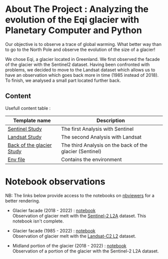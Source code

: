# About The Project : Analyzing the evolution of the Eqi glacier with Planetary Computer and Python

Our objective is to observe a trace of global warming. What better way than to go to the North Pole and observe the evolution of the size of a glacier!

We chose Eqi, a glacier located in Greenland. We first observed the facade of the glacier with the Sentinel2 dataset. Having been confronted with problems, we decided to move to the Landsat dataset which allows us to have an observation which goes back more in time (1985 instead of 2018). To finish, we analysed a small part located further back.

## Content

Usefull content table :

| Template name | Description |
| ------------- | ----------- |
| [Sentinel Study](./Facade-sentinel.ipynb/) | The first Analysis with Sentinel |
| [Landsat Study](./Facade-Landsat.ipynb/) | The second Analysis with Landsat |
| [Back of the glacier Study](./Back-glacier-part-sentinel.ipynb/) | The third Analysis on the back of the glacier (Sentinel) |
| [Env file](./conda_env.yml) |  Contains the environment |

# Notebook observations

NB: The links below provide access to the notebooks on [nbviewers](https://nbviewer.org/github/barthh/geo-data-eqi-glacier) for a better rendering.

- Glacier facade (2018 - 2022) : [notebook](https://nbviewer.org/github/barthh/geo-data-eqi-glacier/blob/main/Facade-sentinel.ipynb) </br> Observation of glacier melt with the [Sentinel-2 L2A][Sentinel doc] dataset. This notebook isn't complete.

- Glacier facade (1985 - 2022) : [notebook](https://nbviewer.org/github/barthh/geo-data-eqi-glacier/blob/main/Facade-Landsat.ipynb
) </br> Observation of glacier melt with the [Landsat-C2 L2][Landsat doc] dataset.

- Midland portion of the glacier (2018 - 2022) : [notebook](https://nbviewer.org/github/barthh/geo-data-eqi-glacier/blob/main/Facade-sentinel.ipynb) </br> Observation of a portion of the glacier with the Sentinel-2 L2A dataset.

<!-- MARKDOWN LINKS & IMAGES -->
[Sentinel doc]: https://docs.sentinel-hub.com/api/latest/data/sentinel-2-l2a/
[Landsat doc]: https://www.usgs.gov/landsat-missions/landsat-collection-2-level-2-science-products
